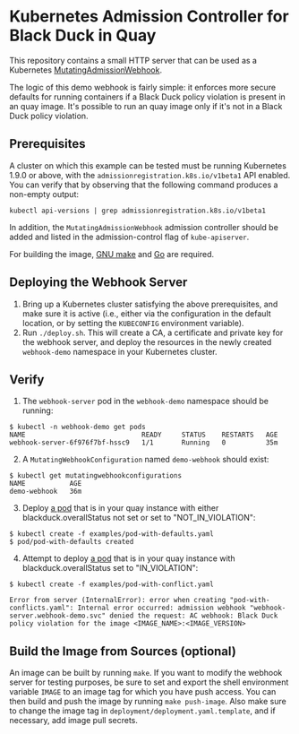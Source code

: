 # Kubernetes Admission Controller for Black Duck in Quay

This repository contains a small HTTP server that can be used as a Kubernetes
[MutatingAdmissionWebhook](https://kubernetes.io/docs/admin/admission-controllers/#mutatingadmissionwebhook-beta-in-19).

The logic of this demo webhook is fairly simple: it enforces more secure defaults for running
containers if a Black Duck policy violation is present in an quay image. It's possible to run an quay image
only if it's not in a Black Duck policy violation.

## Prerequisites

A cluster on which this example can be tested must be running Kubernetes 1.9.0 or above,
with the `admissionregistration.k8s.io/v1beta1` API enabled. You can verify that by observing that the
following command produces a non-empty output:

```
kubectl api-versions | grep admissionregistration.k8s.io/v1beta1
```

In addition, the `MutatingAdmissionWebhook` admission controller should be added and listed in the admission-control
flag of `kube-apiserver`.

For building the image, [GNU make](https://www.gnu.org/software/make/) and [Go](https://golang.org) are required.

## Deploying the Webhook Server

1. Bring up a Kubernetes cluster satisfying the above prerequisites, and make
sure it is active (i.e., either via the configuration in the default location, or by setting
the `KUBECONFIG` environment variable).
2. Run `./deploy.sh`. This will create a CA, a certificate and private key for the webhook server,
and deploy the resources in the newly created `webhook-demo` namespace in your Kubernetes cluster.

## Verify

1. The `webhook-server` pod in the `webhook-demo` namespace should be running:

```
$ kubectl -n webhook-demo get pods
NAME                             READY     STATUS    RESTARTS   AGE
webhook-server-6f976f7bf-hssc9   1/1       Running   0          35m
```

2. A `MutatingWebhookConfiguration` named `demo-webhook` should exist:

```
$ kubectl get mutatingwebhookconfigurations
NAME           AGE
demo-webhook   36m
```

3. Deploy [a pod](examples/pod-with-defaults.yaml) that is in your quay instance with either blackduck.overallStatus not set or set to "NOT_IN_VIOLATION":

```
$ kubectl create -f examples/pod-with-defaults.yaml
$ pod/pod-with-defaults created
```

4. Attempt to deploy [a pod](examples/pod-with-conflict.yaml) that is in your quay instance with blackduck.overallStatus set to "IN_VIOLATION":

```
$ kubectl create -f examples/pod-with-conflict.yaml

Error from server (InternalError): error when creating "pod-with-conflicts.yaml": Internal error occurred: admission webhook "webhook-server.webhook-demo.svc" denied the request: AC webhook: Black Duck policy violation for the image <IMAGE_NAME>:<IMAGE_VERSION>

```

## Build the Image from Sources (optional)

An image can be built by running `make`.
If you want to modify the webhook server for testing purposes, be sure to set and export
the shell environment variable `IMAGE` to an image tag for which you have push access. You can then
build and push the image by running `make push-image`. Also make sure to change the image tag
in `deployment/deployment.yaml.template`, and if necessary, add image pull secrets.
